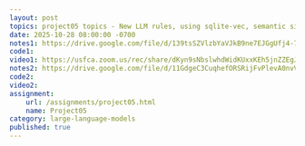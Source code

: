 ```yaml
---
layout: post
topics: project05 topics - New LLM rules, using sqlite-vec, semantic similarity, 
date: 2025-10-28 08:00:00 -0700
notes1: https://drive.google.com/file/d/139tsSZVlzbYaVJkB9ne7EJGgUfj4-7X_/view?usp=sharing
code1: 
video1: https://usfca.zoom.us/rec/share/dKyn9sNbslwhdWidKUxxKEh5jnZZEgJZgxuwLSRYnywN1A8eJ4VSiuUHxkeHzVJB.zTYyo7Y0taTrshOC
notes2: https://drive.google.com/file/d/11GdgeC3CuqhefORSRijFvPlevA0nvVuW/view?usp=sharing
code2: 
video2: 
assignment: 
    url: /assignments/project05.html
    name: Project05
category: large-language-models
published: true
---
```

